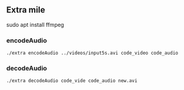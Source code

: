 
## Extra mile
sudo apt install ffmpeg

### encodeAudio
`./extra encodeAudio ../videos/input5s.avi code_video code_audio`

### decodeAudio
`./extra decodeAudio code_vide code_audio new.avi`
